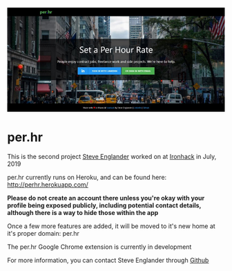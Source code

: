 ![per.hr home screenshot](/public/images/perhr-home.jpg)

# per.hr

This is the second project [Steve Englander](https://www.linkedin.com/in/recsci) worked on at [Ironhack](http://www.ironhack.com) in July, 2019

per.hr currently runs on Heroku, and can be found here: http://perhr.herokuapp.com/

**Please do not create an account there unless you're okay with your profile being exposed publicly, including potential contact details, although there is a way to hide those within the app**

Once a few more features are added, it will be moved to it's new home at it's proper domain: per.hr

The per.hr Google Chrome extension is currently in development

For more information, you can contact Steve Englander through [Github](https://github.com/confidenti-al)


